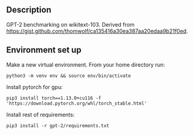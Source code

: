 ## Description 
GPT-2 benchmarking on wikitext-103. 
Derived from  https://gist.github.com/thomwolf/ca135416a30ea387aa20edaa9b21f0ed.

## Environment set up
Make a new virtual environment. From your home directory run:
```
python3 -m venv env && source env/bin/activate
```

Install pytorch for gpu:
```
pip3 install torch==1.13.0+cu116 -f 'https://download.pytorch.org/whl/torch_stable.html'
```

Install rest of requirements:
```
pip3 install -r gpt-2/requirements.txt
```

